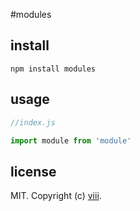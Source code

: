 #modules

## install

```
npm install modules
```

## usage  

```js
//index.js

import module from 'module'

```


## license

MIT. Copyright (c) [viii](https://github.com/ncysatnaf).
